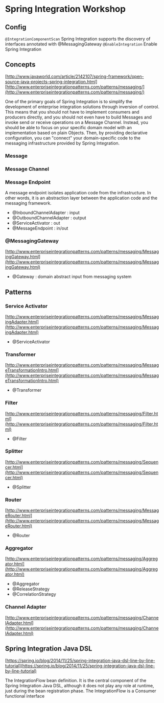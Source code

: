 # Spring Integration Workshop

## Config

`@IntegrationComponentScan` Spring Integration supports the discovery of interfaces annotated with @MessagingGateway 
`@EnableIntegration` Enable Spring Integration

## Concepts
[http://www.javaworld.com/article/2142107/spring-framework/open-source-java-projects-spring-integration.html]
[http://www.enterpriseintegrationpatterns.com/patterns/messaging/](http://www.enterpriseintegrationpatterns.com/patterns/messaging/)

One of the primary goals of Spring Integration is to simplify the development of enterprise integration solutions through inversion of control. This means that you should not have to implement consumers and producers directly, and you should not even have to build Messages and invoke send or receive operations on a Message Channel. Instead, you should be able to focus on your specific domain model with an implementation based on plain Objects. Then, by providing declarative configuration, you can "connect" your domain-specific code to the messaging infrastructure provided by Spring Integration.

### Message

### Message Channel

### Message Endpoint

A message endpoint isolates application code from the infrastructure. In other words, it is an abstraction layer between the application code and the messaging framework.

- @InboundChannelAdapter : input
- @OutboundChannelAdapter : output
- @ServiceActivator : out
- @MessageEndpoint : in/out

### @MessagingGateway
[http://www.enterpriseintegrationpatterns.com/patterns/messaging/MessagingGateway.html](http://www.enterpriseintegrationpatterns.com/patterns/messaging/MessagingGateway.html)

- @Gateway : domain abstract input from messaging system

## Patterns

### Service Activator
[http://www.enterpriseintegrationpatterns.com/patterns/messaging/MessagingAdapter.html](http://www.enterpriseintegrationpatterns.com/patterns/messaging/MessagingAdapter.html)

- @ServiceActivator

### Transformer
[http://www.enterpriseintegrationpatterns.com/patterns/messaging/MessageTransformationIntro.html](http://www.enterpriseintegrationpatterns.com/patterns/messaging/MessageTransformationIntro.html)

- @Transformer

### Filter
[http://www.enterpriseintegrationpatterns.com/patterns/messaging/Filter.html](http://www.enterpriseintegrationpatterns.com/patterns/messaging/Filter.html)

- @Filter

### Splitter
[http://www.enterpriseintegrationpatterns.com/patterns/messaging/Sequencer.html](http://www.enterpriseintegrationpatterns.com/patterns/messaging/Sequencer.html)

- @Splitter

### Router
[http://www.enterpriseintegrationpatterns.com/patterns/messaging/MessageRouter.html](http://www.enterpriseintegrationpatterns.com/patterns/messaging/MessageRouter.html)

- @Router

### Aggregator
[http://www.enterpriseintegrationpatterns.com/patterns/messaging/Aggregator.html](http://www.enterpriseintegrationpatterns.com/patterns/messaging/Aggregator.html)

- @Aggregator
- @ReleaseStrategy
- @CorrelationStrategy

### Channel Adapter
[http://www.enterpriseintegrationpatterns.com/patterns/messaging/ChannelAdapter.html](http://www.enterpriseintegrationpatterns.com/patterns/messaging/ChannelAdapter.html)

## Spring Integration Java DSL
[https://spring.io/blog/2014/11/25/spring-integration-java-dsl-line-by-line-tutorial](https://spring.io/blog/2014/11/25/spring-integration-java-dsl-line-by-line-tutorial)

The IntegrationFlow bean definition. It is the central component of the Spring Integration Java DSL, although it does not play any role at runtime, just during the bean registration phase.
The IntegrationFlow is a Consumer functional interface



